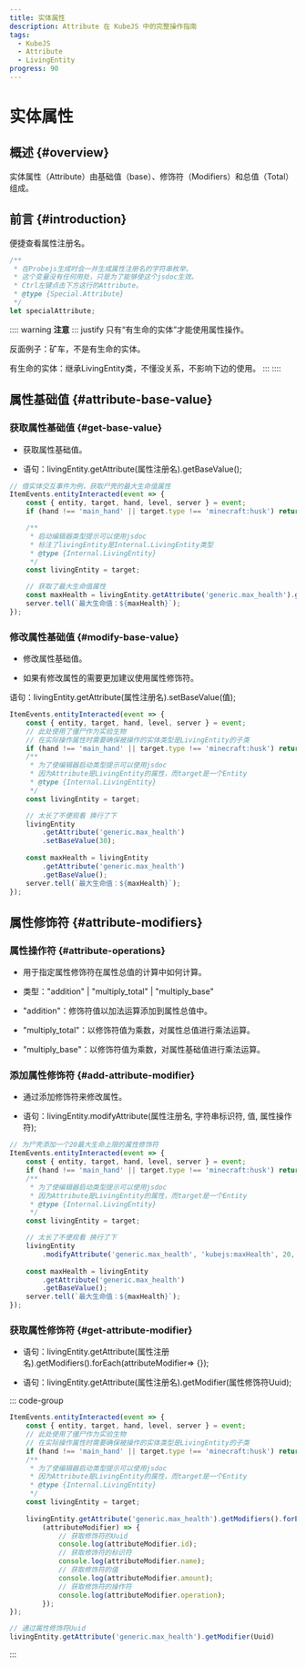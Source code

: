 ```yaml
---
title: 实体属性
description: Attribute 在 KubeJS 中的完整操作指南
tags:
  - KubeJS
  - Attribute
  - LivingEntity
progress: 90
---
```


# 实体属性

## 概述 {#overview}

实体属性（Attribute）由基础值（base）、修饰符（Modifiers）和总值（Total）组成。

## 前言 {#introduction}

便捷查看属性注册名。

```js
/**
 * 在Probejs生成时会一并生成属性注册名的字符串枚举。
 * 这个变量没有任何用处，只是为了能够使这个jsdoc生效。
 * Ctrl左键点击下方这行的Attribute。
 * @type {Special.Attribute}
 */
let specialAttribute;
```

:::: warning **注意**
::: justify
只有“有生命的实体”才能使用属性操作。

反面例子：矿车，不是有生命的实体。

有生命的实体：继承LivingEntity类，不懂没关系，不影响下边的使用。
:::
::::

## 属性基础值 {#attribute-base-value}

### 获取属性基础值 {#get-base-value}

- 获取属性基础值。

- 语句：livingEntity.getAttribute(属性注册名).getBaseValue();

```js
// 借实体交互事件为例，获取尸壳的最大生命值属性
ItemEvents.entityInteracted(event => {
    const { entity, target, hand, level, server } = event;
    if (hand !== 'main_hand' || target.type !== 'minecraft:husk') return;

    /**
     * 启动编辑器类型提示可以使用jsdoc
     * 标注了livingEntity是Internal.LivingEntity类型
     * @type {Internal.LivingEntity}
     */
    const livingEntity = target;

    // 获取了最大生命值属性
    const maxHealth = livingEntity.getAttribute('generic.max_health').getBaseValue();
    server.tell(`最大生命值：${maxHealth}`);
});
```

### 修改属性基础值 {#modify-base-value}

- 修改属性基础值。

- 如果有修改属性的需要更加建议使用属性修饰符。

语句：livingEntity.getAttribute(属性注册名).setBaseValue(值);

```js
ItemEvents.entityInteracted(event => {
    const { entity, target, hand, level, server } = event;
    // 此处使用了僵尸作为实验生物
    // 在实际操作属性时需要确保被操作的实体类型是LivingEntity的子类
    if (hand !== 'main_hand' || target.type !== 'minecraft:husk') return;
    /**
     * 为了使编辑器启动类型提示可以使用jsdoc
     * 因为Attribute是LivingEntity的属性，而target是一个Entity
     * @type {Internal.LivingEntity}
     */
    const livingEntity = target;

    // 太长了不便观看 换行了下
    livingEntity
        .getAttribute('generic.max_health')
        .setBaseValue(30);
    
    const maxHealth = livingEntity
        .getAttribute('generic.max_health')
        .getBaseValue();
    server.tell(`最大生命值：${maxHealth}`);
});
```

## 属性修饰符 {#attribute-modifiers}

### 属性操作符 {#attribute-operations}

- 用于指定属性修饰符在属性总值的计算中如何计算。

- 类型："addition" | "multiply_total" | "multiply_base"

- "addition"：修饰符值以加法运算添加到属性总值中。

- "multiply_total"：以修饰符值为乘数，对属性总值进行乘法运算。

- "multiply_base"：以修饰符值为乘数，对属性基础值进行乘法运算。

### 添加属性修饰符 {#add-attribute-modifier}

- 通过添加修饰符来修改属性。

- 语句：livingEntity.modifyAttribute(属性注册名, 字符串标识符, 值, 属性操作符);

```js
// 为尸壳添加一个20最大生命上限的属性修饰符
ItemEvents.entityInteracted(event => {
    const { entity, target, hand, level, server } = event;
    if (hand !== 'main_hand' || target.type !== 'minecraft:husk') return;
    /**
     * 为了使编辑器启动类型提示可以使用jsdoc
     * 因为Attribute是LivingEntity的属性，而target是一个Entity
     * @type {Internal.LivingEntity}
     */
    const livingEntity = target;

    // 太长了不便观看 换行了下
    livingEntity
        .modifyAttribute('generic.max_health', 'kubejs:maxHealth', 20, 'addition');
    
    const maxHealth = livingEntity
        .getAttribute('generic.max_health')
        .getBaseValue();
    server.tell(`最大生命值：${maxHealth}`);
});
```

### 获取属性修饰符 {#get-attribute-modifier}

- 语句：livingEntity.getAttribute(属性注册名).getModifiers().forEach(attributeModifier=> {});

- 语句：livingEntity.getAttribute(属性注册名).getModifier(属性修饰符Uuid);

::: code-group

```js [通过遍历]
ItemEvents.entityInteracted(event => {
    const { entity, target, hand, level, server } = event;
    // 此处使用了僵尸作为实验生物
    // 在实际操作属性时需要确保被操作的实体类型是LivingEntity的子类
    if (hand !== 'main_hand' || target.type !== 'minecraft:husk') return;
    /**
     * 为了使编辑器启动类型提示可以使用jsdoc
     * 因为Attribute是LivingEntity的属性，而target是一个Entity
     * @type {Internal.LivingEntity}
     */
    const livingEntity = target;
    
    livingEntity.getAttribute('generic.max_health').getModifiers().forEach(
        (attributeModifier) => {
            // 获取修饰符的Uuid
            console.log(attributeModifier.id);
            // 获取修饰符的标识符
            console.log(attributeModifier.name);
            // 获取修饰符的值
            console.log(attributeModifier.amount);
            // 获取修饰符的操作符
            console.log(attributeModifier.operation);
        });
});
```

```js [通过修饰符Uuid]
// 通过属性修饰符Uuid
livingEntity.getAttribute('generic.max_health').getModifier(Uuid)
```

:::
